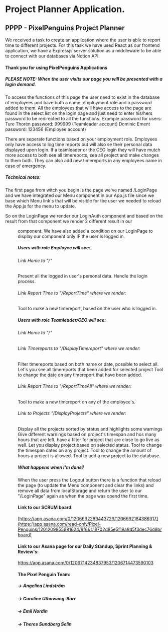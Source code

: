 # Project Planner Application.
## PPPP - PixelPenguins Project Planner
We received a task to create an application where the user is able to report time to different projects.
For this task we have used React as our frontend application, we have a Expressjs server solution as a middleware to be able to connect with our databases via Notion API. 

#### Thank you for using PixelPenguins Applications
##### PLEASE NOTE: When the user visits our page you will be presented with a login demand.
To access the functions of this page the user need to exist in the database of employees and have both a name, employment role and a password added to them. All the employees that
will have access to the page are found in the select list on the login page and just need to enter his/hers password to be redirected to all the functions.
Example password for users:
Ture Thorén password: 999999 (Teamleader account)
Dominic Ement password: 123456 (Employee account)

There are seperate functions based on your employment role. Employees only have access to log time reports but will also se their personal data displayed upon login.
If a teamleader or the CEO login they will have mutch more access to both see all timereports, see all project and make changes to them both. 
They can also add new timereports in any employees name in case of emergency.

##### Technical notes:
The first page from witch you begin is the page we've named /LoginPage
and we have integrated our Menu component in our App.js file since we base which Menu link's that will be visible for the user
we needed to reload the App.js for the menu to update. 

So on the LoginPage we render our LoginAuth component and based on the result from that component we 
render 2 different result in our <Menu/> component. We have also added a condition on our LoginPage to display our 
<UserVisualize/> component only IF the user is logged in.

##### Users with role Employee will see: 
###### Link Home to "/" 
<UserVisualize/> Present all the logged in user's personal data.
<LoginAuth/> Handle the login process.

###### Link Report Time to "/ReportTime" where we render:
<LogTimereport/> Tool to make a new timereport, based on the user who is logged in. 

##### Users with role Teamleader/CEO will see:
###### Link Home to "/"

###### Link Timereports to "/DisplayTimereport" where we render:
<FilterTimereports/> Filter timereports based on both name or date, possible to select all.
<FilterProjectReports/> Let's you see all timereports that been added for selected project
<TimereportInputEdit/> Tool to change the date on any timereport that have been added. 

###### Link Report Time to "/ReportTimeAll" where we render:
<AddTimeReport>  Tool to make a new timereport on any of the employee's.

###### Link to Projects "/DisplayProjects" where we render: 
<AlertCompareEndDate/> Display all the projects sorted by status and highlights some warnings 
<Alert/> Give different warnings based on project's timespan and hos many hours that are left, have a filter for project that are close to go live as well. 
<ActiveProjects/> Let you display project based on selected status.
<ProjectInputEdit/> Tool to change the timespan dates on any project.
<ProjectHoursEdit/> Tool to change the amount of hours a project is allowed. 
<AddNewProject/> Tool to add a new project to the database.

##### What happens when I'm done?
When the user press the Logout button there is a function that reload the page (to update the Menu component and clear the links) and remove all
data from localStorage and return the user to our "/LoginPage" again as when the page was opend the first time.

#### Link to our SCRUM board:
[https://app.asana.com/0/1206692289443729/1206692184386317](https://app.asana.com/read-only/Pixel-Penguins/1201209955681624/8f66c19702d85e5f19a8d5f3dec76d8b/board)

#### Link to our Asana page for our Daily Standup, Sprint Planning & Review's: 
https://app.asana.com/0/1206714234837953/1206714473590103

#### The Pixel Penguin Team:
##### -> Angelica Lindström
##### -> Caroline Uthawong-Burr
##### -> Emil Nordin
##### -> Theres Sundberg Selin






















